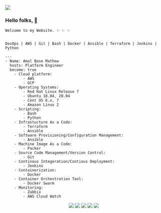![](https://komarev.com/ghpvc/?username=amalbosemathew)

### Hello folks, 👋

```
Welcome to my Website. ✨ ✨ ✨


DevOps | AWS | Git | Bash | Docker | Ansible | Terraform | Jenkins | Python

```
```
---
- Name: Amal Bose Mathew
  hosts: Platform Engineer
  become: true
    - Cloud platform:
        - AWS
        - GCP
    - Operating Systems:
        - Red Hat Linux Release 7
        - Ubuntu 18.04, 20.04
        - Cent OS 6.x, 7    
        - Amazon Linux 2
    - Scripting:
        - Bash
        - Python    
    - Infrastucture As a Code:
        - Terraform
        - Ansible
    - Software Provisioning/Configuration Management:
        - Ansible
    - Machine Image As a Code: 
        - Packer
    - Source Code Management/Version Control:
        - Git
    - Continous Integeration/Contious Deployment:
        - Jenkins
    - Containerization:
        - Docker
    - Container Orchestration Tool:
        - Docker Swarm
    - Monitoring:
        - Zabbix
        - AWS Cloud Watch

```

<p align="center">
<a href="mailto:mathew.amalbose@gmail.com"><img src="https://img.shields.io/badge/Gmail-D14836?style=for-the-badge&logo=gmail&logoColor=white"/></a>
<a href="https://www.linkedin.com/in/amal-bose-mathew"><img src="https://img.shields.io/badge/LinkedIn-0077B5?style=for-the-badge&logo=linkedin&logoColor=white"/></a>
<a href="https://techbit-new.blogspot.com/"><img src="https://img.shields.io/badge/Blogger-FF5722?style=for-the-badge&logo=blogger&logoColor=white"/></a>
<a href="https://github.com/amalbosemathew/"><img src="https://img.shields.io/badge/GitHub-100000?style=for-the-badge&logo=github&logoColor=white"/></a>
<a href="https://wa.me/918848407464"><img src="https://img.shields.io/badge/WhatsApp-25D366?style=for-the-badge&logo=whatsapp&logoColor=white"/></a>

  
